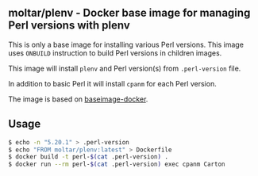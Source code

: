 ## moltar/plenv - Docker base image for managing Perl versions with plenv ##

This is only a base image for installing various Perl versions. This image uses `ONBUILD` instruction to build Perl versions in children images.

This image will install `plenv` and Perl version(s) from `.perl-version` file.

In addition to basic Perl it will install `cpanm` for each Perl version.

The image is based on [baseimage-docker](https://github.com/phusion/baseimage-docker).

## Usage ##

```bash
$ echo -n "5.20.1" > .perl-version
$ echo "FROM moltar/plenv:latest" > Dockerfile
$ docker build -t perl-$(cat .perl-version) .
$ docker run --rm perl-$(cat .perl-version) exec cpanm Carton
```